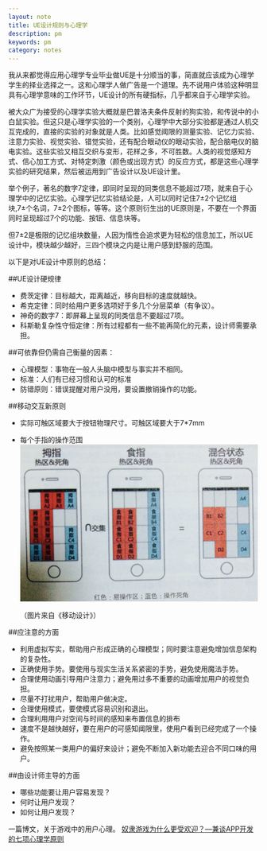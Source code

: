 ```yaml
---
layout: note
title: UE设计规则与心理学
description: pm
keywords: pm
category: notes
---
```


我从来都觉得应用心理学专业毕业做UE是十分顺当的事，简直就应该成为心理学学生的择业选择之一。这和心理学人做广告是一个道理。先不说用户体验这种明显具有心理学意味的工作环节，UE设计的所有硬指标，几乎都来自于心理学实验。

被大众广为接受的心理学实验大概就是巴普洛夫条件反射的狗实验，和传说中的小白鼠实验。但这只是心理学实验的一个类别，心理学中大部分实验都是通过人机交互完成的，直接的实验的对象就是人类。比如感觉阈限的测量实验、记忆力实验、注意力实验、视觉实验、错觉实验，还有配合眼动仪的眼动实验，配合脑电仪的脑电实验。这些实验又相互交织与变形，花样之多，不可胜数。人类的视觉感知方式、信心加工方式、对特定刺激（颜色或出现方式）的反应方式，都是这些心理学实验的研究结果，然后被运用到广告设计以及UE设计里。

举个例子，著名的数字7定律，即同时呈现的同类信息不能超过7项，就来自于心理学中的记忆实验。心理学记忆实验结论是，人可以同时记住7±2个记忆组块,7±个名词，7±2个图标，等等。这个原则衍生出的UE原则是，不要在一个界面同时呈现超过7个的功能、按钮、信息块等。

但7±2是极限的记忆组块数量，人因为惰性会追求更为轻松的信息加工，所以UE设计中，模块越少越好，三四个模块之内是让用户感到舒服的范围。

以下是对UE设计中原则的总结：

##UE设计硬规律

* 费茨定律：目标越大，距离越近，移向目标的速度就越快。
* 希克定律：同时给用户更多选项好于多几个分层菜单（有争议）。
* 神奇的数字7：即屏幕上呈现的同类信息不要超过7项。    
* 科斯勒复杂性守恒定律：所有过程都有一些不能再简化的元素，设计师需要承担。

##可依靠但仍需自己衡量的因素：

* 心理模型：事物在一般人头脑中模型与事实并不相同。
* 标准：人们有已经习惯和认可的标准
* 防错原则：错误提醒对用户没用，要设置撤销操作的功能。

##移动交互新原则
 * 实际可触区域要大于按钮物理尺寸。可触区域要大于7*7mm
    
  
 * 每个手指的操作范围 
    ![auto](../../images/notes/ue2.png)
    
    （图片来自《移动设计》）

##应注意的方面
 * 利用虚拟写实，帮助用户形成正确的心理模型；同时要注意避免增加信息架构的复杂性。
 * 正确使用手势。要使用与现实生活关系紧密的手势，避免使用魔法手势。
 * 合理使用动画引导用户注意力；避免用过多不重要的动画增加用户的视觉负担。
 * 尽量不打扰用户，帮助用户做决定。
 * 合理使用模式，要使模式容易识别和退出。
 * 合理利用用户对空间与时间的感知来布置信息的排布
 * 速度不是越快越好，要在用户的可感知阈限里，使用户看到已经完成了一个操作。
 * 避免按照某一类用户的偏好来设计；避免不断加入新功能去迎合不同口味的用户。
 
##由设计师主导的方面
 * 哪些功能要让用户容易发现？
 * 何时让用户发现？
 * 如何让用户发现？


一篇博文，关于游戏中的用户心理。
[奴隶游戏为什么更受欢迎？—兼谈APP开发的七项心理学原则](http://www.yangzhiping.com/psy/app-psychology.html)

